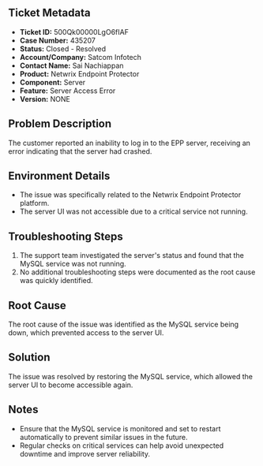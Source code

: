 ## Ticket Metadata
- **Ticket ID:** 500Qk00000LgO6fIAF
- **Case Number:** 435207
- **Status:** Closed - Resolved
- **Account/Company:** Satcom Infotech
- **Contact Name:** Sai Nachiappan
- **Product:** Netwrix Endpoint Protector
- **Component:** Server
- **Feature:** Server Access Error
- **Version:** NONE

## Problem Description
The customer reported an inability to log in to the EPP server, receiving an error indicating that the server had crashed.

## Environment Details
- The issue was specifically related to the Netwrix Endpoint Protector platform.
- The server UI was not accessible due to a critical service not running.

## Troubleshooting Steps
1. The support team investigated the server's status and found that the MySQL service was not running.
2. No additional troubleshooting steps were documented as the root cause was quickly identified.

## Root Cause
The root cause of the issue was identified as the MySQL service being down, which prevented access to the server UI.

## Solution
The issue was resolved by restoring the MySQL service, which allowed the server UI to become accessible again.

## Notes
- Ensure that the MySQL service is monitored and set to restart automatically to prevent similar issues in the future.
- Regular checks on critical services can help avoid unexpected downtime and improve server reliability.